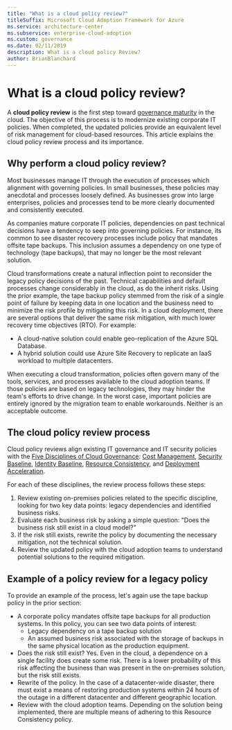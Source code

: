 ```yaml
---
title: "What is a cloud policy review?"
titleSuffix: Microsoft Cloud Adoption Framework for Azure
ms.service: architecture-center
ms.subservice: enterprise-cloud-adoption
ms.custom: governance
ms.date: 02/11/2019
description: What is a cloud policy Review?
author: BrianBlanchard
---
```


<!-- markdownlint-disable MD026 -->

# What is a cloud policy review?

A **cloud policy review** is the first step toward [governance maturity](../index.md) in the cloud. The objective of this process is to modernize existing corporate IT policies. When completed, the updated policies provide an equivalent level of risk management for cloud-based resources. This article explains the cloud policy review process and its importance.

## Why perform a cloud policy review?

Most businesses manage IT through the execution of processes which alignment with governing policies. In small businesses, these policies may anecdotal and processes loosely defined. As businesses grow into large enterprises, policies and processes tend to be more clearly documented and consistently executed.

As companies mature corporate IT policies, dependencies on past technical decisions have a tendency to seep into governing policies. For instance, its common to see disaster recovery processes include policy that mandates offsite tape backups. This inclusion assumes a dependency on one type of technology (tape backups), that may no longer be the most relevant solution.

Cloud transformations create a natural inflection point to reconsider the legacy policy decisions of the past. Technical capabilities and default processes change considerably in the cloud, as do the inherit risks. Using the prior example, the tape backup policy stemmed from the risk of a single point of failure by keeping data in one location and the business need to minimize the risk profile by mitigating this risk. In a cloud deployment, there are several options that deliver the same risk mitigation, with much lower recovery time objectives (RTO). For example:

- A cloud-native solution could enable geo-replication of the Azure SQL Database.
- A hybrid solution could use Azure Site Recovery to replicate an IaaS workload to multiple datacenters.

When executing a cloud transformation, policies often govern many of the tools, services, and processes available to the cloud adoption teams. If those policies are based on legacy technologies, they may hinder the team's efforts to drive change. In the worst case, important policies are entirely ignored by the migration team to enable workarounds. Neither is an acceptable outcome.

## The cloud policy review process

Cloud policy reviews align existing IT governance and IT security policies with the [Five Disciplines of Cloud Governance](../index.md): [Cost Management](../cost-management/index.md), [Security Baseline](../security-baseline/index.md), [Identity Baseline](../identity-baseline/index.md), [Resource Consistency](../resource-consistency/index.md), and [Deployment Acceleration](../deployment-acceleration/index.md).

For each of these disciplines, the review process follows these steps:

1. Review existing on-premises policies related to the specific discipline, looking for two key data points: legacy dependencies and identified business risks.
2. Evaluate each business risk by asking a simple question: "Does the business risk still exist in a cloud model?"
3. If the risk still exists, rewrite the policy by documenting the necessary mitigation, not the technical solution.
4. Review the updated policy with the cloud adoption teams to understand potential solutions to the required mitigation.

## Example of a policy review for a legacy policy

To provide an example of the process, let's again use the tape backup policy in the prior section:

- A corporate policy mandates offsite tape backups for all production systems. In this policy, you can see two data points of interest:
  - Legacy dependency on a tape backup solution
  - An assumed business risk associated with the storage of backups in the same physical location as the production equipment.
- Does the risk still exist? Yes. Even in the cloud, a dependence on a single facility does create some risk. There is a lower probability of this risk affecting the business than was present in the on-premises solution, but the risk still exists.
- Rewrite of the policy. In the case of a datacenter-wide disaster, there must exist a means of restoring production systems within 24 hours of the outage in a different datacenter and different geographic location.
- Review with the cloud adoption teams. Depending on the solution being implemented, there are multiple means of adhering to this Resource Consistency policy.
